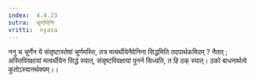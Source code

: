 ```yaml
---
index:  4.4.23
sutra:  चूर्णादिनिः
vritti:  nyasa
---
```


ननु च चूर्णेन ये संसृष्टास्तेषां चूर्णमस्ति, तत्र मत्वर्थीयेनैवेनिना सिद्धमिति तदपार्थकमिदम् ? नैतत् ; अस्तिविवक्षायां मत्वर्थीयेन सिद्धं स्यात्, संसृष्टविवक्षायां पुनर्न सिध्यति, त हि ठक् स्यात्। ठको बाधनार्थत्वे कुतोऽस्यानर्थक्यम्।।

